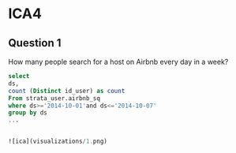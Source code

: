 # ICA4



## Question 1
How many people search for a host on Airbnb every day in a week? 
```sql
select 
ds,
count (Distinct id_user) as count
From strata_user.airbnb_sq
where ds>='2014-10-01'and ds<='2014-10-07'
group by ds
...


![ica](visualizations/1.png) 
